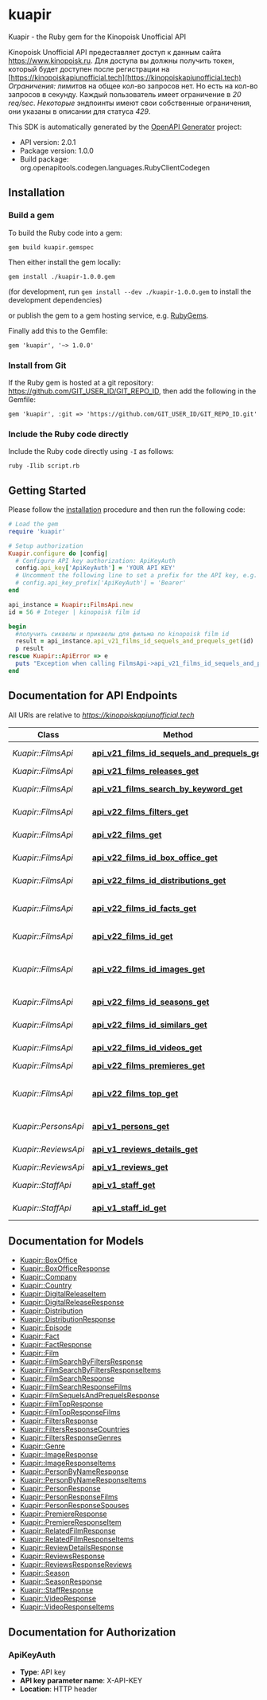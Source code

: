 # kuapir

Kuapir - the Ruby gem for the Kinopoisk Unofficial API

Kinopoisk Unofficial API предеставляет доступ к данным сайта https://www.kinopoisk.ru. 
Для доступа вы должны получить токен, который будет доступен после регистрации на [https://kinopoiskapiunofficial.tech](https://kinopoiskapiunofficial.tech)
*Ограничения:*  лимитов на общее кол-во запросов нет. Но есть на кол-во запросов в секунду. 
Каждый пользователь имеет ограничение в *20 req/sec*. 
*Некоторые* эндпоинты имеют свои собственные ограничения, они указаны в описании для статуса *429*.

This SDK is automatically generated by the [OpenAPI Generator](https://openapi-generator.tech) project:

- API version: 2.0.1
- Package version: 1.0.0
- Build package: org.openapitools.codegen.languages.RubyClientCodegen

## Installation

### Build a gem

To build the Ruby code into a gem:

```shell
gem build kuapir.gemspec
```

Then either install the gem locally:

```shell
gem install ./kuapir-1.0.0.gem
```

(for development, run `gem install --dev ./kuapir-1.0.0.gem` to install the development dependencies)

or publish the gem to a gem hosting service, e.g. [RubyGems](https://rubygems.org/).

Finally add this to the Gemfile:

    gem 'kuapir', '~> 1.0.0'

### Install from Git

If the Ruby gem is hosted at a git repository: https://github.com/GIT_USER_ID/GIT_REPO_ID, then add the following in the Gemfile:

    gem 'kuapir', :git => 'https://github.com/GIT_USER_ID/GIT_REPO_ID.git'

### Include the Ruby code directly

Include the Ruby code directly using `-I` as follows:

```shell
ruby -Ilib script.rb
```

## Getting Started

Please follow the [installation](#installation) procedure and then run the following code:

```ruby
# Load the gem
require 'kuapir'

# Setup authorization
Kuapir.configure do |config|
  # Configure API key authorization: ApiKeyAuth
  config.api_key['ApiKeyAuth'] = 'YOUR API KEY'
  # Uncomment the following line to set a prefix for the API key, e.g. 'Bearer' (defaults to nil)
  # config.api_key_prefix['ApiKeyAuth'] = 'Bearer'
end

api_instance = Kuapir::FilmsApi.new
id = 56 # Integer | kinopoisk film id

begin
  #получить сиквелы и приквелы для фильма по kinopoisk film id
  result = api_instance.api_v21_films_id_sequels_and_prequels_get(id)
  p result
rescue Kuapir::ApiError => e
  puts "Exception when calling FilmsApi->api_v21_films_id_sequels_and_prequels_get: #{e}"
end

```

## Documentation for API Endpoints

All URIs are relative to *https://kinopoiskapiunofficial.tech*

Class | Method | HTTP request | Description
------------ | ------------- | ------------- | -------------
*Kuapir::FilmsApi* | [**api_v21_films_id_sequels_and_prequels_get**](docs/FilmsApi.md#api_v21_films_id_sequels_and_prequels_get) | **GET** /api/v2.1/films/{id}/sequels_and_prequels | получить сиквелы и приквелы для фильма по kinopoisk film id
*Kuapir::FilmsApi* | [**api_v21_films_releases_get**](docs/FilmsApi.md#api_v21_films_releases_get) | **GET** /api/v2.1/films/releases | получить список цифровых релизов
*Kuapir::FilmsApi* | [**api_v21_films_search_by_keyword_get**](docs/FilmsApi.md#api_v21_films_search_by_keyword_get) | **GET** /api/v2.1/films/search-by-keyword | получить список фильмов по ключевым словам
*Kuapir::FilmsApi* | [**api_v22_films_filters_get**](docs/FilmsApi.md#api_v22_films_filters_get) | **GET** /api/v2.2/films/filters | получить id стран и жанров для использования в /api/v2.2/films
*Kuapir::FilmsApi* | [**api_v22_films_get**](docs/FilmsApi.md#api_v22_films_get) | **GET** /api/v2.2/films | получить список фильмов по различным фильтрам
*Kuapir::FilmsApi* | [**api_v22_films_id_box_office_get**](docs/FilmsApi.md#api_v22_films_id_box_office_get) | **GET** /api/v2.2/films/{id}/box_office | получить данные о бюджете и сборах фильма по kinopoisk film id
*Kuapir::FilmsApi* | [**api_v22_films_id_distributions_get**](docs/FilmsApi.md#api_v22_films_id_distributions_get) | **GET** /api/v2.2/films/{id}/distributions | получить данные о прокате фильма по kinopoisk film id
*Kuapir::FilmsApi* | [**api_v22_films_id_facts_get**](docs/FilmsApi.md#api_v22_films_id_facts_get) | **GET** /api/v2.2/films/{id}/facts | получить данные о фактах и ошибках в фильме по kinopoisk film id
*Kuapir::FilmsApi* | [**api_v22_films_id_get**](docs/FilmsApi.md#api_v22_films_id_get) | **GET** /api/v2.2/films/{id} | получить данные о фильме по kinopoisk id
*Kuapir::FilmsApi* | [**api_v22_films_id_images_get**](docs/FilmsApi.md#api_v22_films_id_images_get) | **GET** /api/v2.2/films/{id}/images | получить изображения(кадры, постеры, фан-арты, обои и т.д.) связанные с фильмом по kinopoisk film id
*Kuapir::FilmsApi* | [**api_v22_films_id_seasons_get**](docs/FilmsApi.md#api_v22_films_id_seasons_get) | **GET** /api/v2.2/films/{id}/seasons | получить данные о сезонах для сериала по kinopoisk film id
*Kuapir::FilmsApi* | [**api_v22_films_id_similars_get**](docs/FilmsApi.md#api_v22_films_id_similars_get) | **GET** /api/v2.2/films/{id}/similars | получить список похожих фильмов по kinopoisk film id
*Kuapir::FilmsApi* | [**api_v22_films_id_videos_get**](docs/FilmsApi.md#api_v22_films_id_videos_get) | **GET** /api/v2.2/films/{id}/videos | получить трейлеры,тизеры,видео для фильма по kinopoisk film id
*Kuapir::FilmsApi* | [**api_v22_films_premieres_get**](docs/FilmsApi.md#api_v22_films_premieres_get) | **GET** /api/v2.2/films/premieres | получить список кинопремьер
*Kuapir::FilmsApi* | [**api_v22_films_top_get**](docs/FilmsApi.md#api_v22_films_top_get) | **GET** /api/v2.2/films/top | получить список фильмов из различных топов или коллекций. Например https://www.kinopoisk.ru/top/lists/58/
*Kuapir::PersonsApi* | [**api_v1_persons_get**](docs/PersonsApi.md#api_v1_persons_get) | **GET** /api/v1/persons | поиск актеров, режиссеров и т.д. по имени
*Kuapir::ReviewsApi* | [**api_v1_reviews_details_get**](docs/ReviewsApi.md#api_v1_reviews_details_get) | **GET** /api/v1/reviews/details | получить полную рецензию по kinopoisk review id
*Kuapir::ReviewsApi* | [**api_v1_reviews_get**](docs/ReviewsApi.md#api_v1_reviews_get) | **GET** /api/v1/reviews | получить рецензии зрителей
*Kuapir::StaffApi* | [**api_v1_staff_get**](docs/StaffApi.md#api_v1_staff_get) | **GET** /api/v1/staff | получить данные об актерах, режисерах и т.д. по kinopoisk film id
*Kuapir::StaffApi* | [**api_v1_staff_id_get**](docs/StaffApi.md#api_v1_staff_id_get) | **GET** /api/v1/staff/{id} | получить данные о конкретном человеке по kinopoisk person id


## Documentation for Models

 - [Kuapir::BoxOffice](docs/BoxOffice.md)
 - [Kuapir::BoxOfficeResponse](docs/BoxOfficeResponse.md)
 - [Kuapir::Company](docs/Company.md)
 - [Kuapir::Country](docs/Country.md)
 - [Kuapir::DigitalReleaseItem](docs/DigitalReleaseItem.md)
 - [Kuapir::DigitalReleaseResponse](docs/DigitalReleaseResponse.md)
 - [Kuapir::Distribution](docs/Distribution.md)
 - [Kuapir::DistributionResponse](docs/DistributionResponse.md)
 - [Kuapir::Episode](docs/Episode.md)
 - [Kuapir::Fact](docs/Fact.md)
 - [Kuapir::FactResponse](docs/FactResponse.md)
 - [Kuapir::Film](docs/Film.md)
 - [Kuapir::FilmSearchByFiltersResponse](docs/FilmSearchByFiltersResponse.md)
 - [Kuapir::FilmSearchByFiltersResponseItems](docs/FilmSearchByFiltersResponseItems.md)
 - [Kuapir::FilmSearchResponse](docs/FilmSearchResponse.md)
 - [Kuapir::FilmSearchResponseFilms](docs/FilmSearchResponseFilms.md)
 - [Kuapir::FilmSequelsAndPrequelsResponse](docs/FilmSequelsAndPrequelsResponse.md)
 - [Kuapir::FilmTopResponse](docs/FilmTopResponse.md)
 - [Kuapir::FilmTopResponseFilms](docs/FilmTopResponseFilms.md)
 - [Kuapir::FiltersResponse](docs/FiltersResponse.md)
 - [Kuapir::FiltersResponseCountries](docs/FiltersResponseCountries.md)
 - [Kuapir::FiltersResponseGenres](docs/FiltersResponseGenres.md)
 - [Kuapir::Genre](docs/Genre.md)
 - [Kuapir::ImageResponse](docs/ImageResponse.md)
 - [Kuapir::ImageResponseItems](docs/ImageResponseItems.md)
 - [Kuapir::PersonByNameResponse](docs/PersonByNameResponse.md)
 - [Kuapir::PersonByNameResponseItems](docs/PersonByNameResponseItems.md)
 - [Kuapir::PersonResponse](docs/PersonResponse.md)
 - [Kuapir::PersonResponseFilms](docs/PersonResponseFilms.md)
 - [Kuapir::PersonResponseSpouses](docs/PersonResponseSpouses.md)
 - [Kuapir::PremiereResponse](docs/PremiereResponse.md)
 - [Kuapir::PremiereResponseItem](docs/PremiereResponseItem.md)
 - [Kuapir::RelatedFilmResponse](docs/RelatedFilmResponse.md)
 - [Kuapir::RelatedFilmResponseItems](docs/RelatedFilmResponseItems.md)
 - [Kuapir::ReviewDetailsResponse](docs/ReviewDetailsResponse.md)
 - [Kuapir::ReviewsResponse](docs/ReviewsResponse.md)
 - [Kuapir::ReviewsResponseReviews](docs/ReviewsResponseReviews.md)
 - [Kuapir::Season](docs/Season.md)
 - [Kuapir::SeasonResponse](docs/SeasonResponse.md)
 - [Kuapir::StaffResponse](docs/StaffResponse.md)
 - [Kuapir::VideoResponse](docs/VideoResponse.md)
 - [Kuapir::VideoResponseItems](docs/VideoResponseItems.md)


## Documentation for Authorization


### ApiKeyAuth


- **Type**: API key
- **API key parameter name**: X-API-KEY
- **Location**: HTTP header

